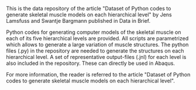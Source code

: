 This is the data repository of the article "Dataset of Python codes to generate skeletal muscle models on each hierarchical level" by Jens Lamsfuss
and Swantje Bargmann published in Data in Brief.

Python codes for generating computer models of the skeletal muscle on each of its five hierarchical levels are provided. All scripts are parametrized 
which allows to generate a large variation of muscle structures. The python files (.py) in the repository are needed to generate the structures on
each hierarchical level. A set of representative output-files (.jnl) for each level is also included in the repository. These can directly be used in 
Abaqus. 

For more information, the reader is referred to the article "Dataset of Python codes to generate skeletal muscle models on each hierarchical level".

